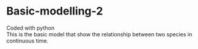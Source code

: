 # Basic-modelling-2
Coded with python\
This is the basic model that show the relationship between two species in continuous time.
